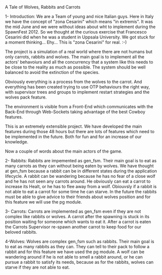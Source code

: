 A Tale of Wolves, Rabbits and Carrots

1- Introduction:
We are a Team of young and nice Italian guys. Here in Italy we have the concept of "zona Cesarini" which means "in extremis".
It was the mid June and we were without ideas about  wht to implement during the SpawnFest 2012. So we thought at the curious exercise that Francesco Cesarini did when he was a student in Uppsala University. We got stuck for a moment thinking... Ehy... This is "zona Cesarini" for real. :-)

The project is a simulation of a real world where there are not humans but only carrots, rabbits and wolves. The main goal is to implement all the actors' behavoiurs and all the concurrency that a system like this needs to be close to the reality as much as possible. The system should be well balanced to avoid the extinction of the species.

Obviously everything is a process from the wolves to the carrot. And everything has been created trying to use OTP behaviours the right way, with supervisor trees and groups to implement restart strategies and the wolves pack feature.

The environment is visible from a Front-End which communicates with the Back-End through Web-Sockets taking advantage of the best Cowboy features.

This is an extremely extensible project. We have developed the main features during those 48 hours but there are lots of features which need to be implemented in the future. Both for fun and for an increase of our knowledge.

Now a couple of words about the main actors of the game.

2- Rabbits:
Rabbits are impemented as gen_fsm. Their main goal is to eat as many carrots as they can without being eaten by wolves.
We have thought at gen_fsm because a rabbit can be in different states during the application lifecycle. A rabbit can be wandering because he has no fear of a close wolf and he has not seen any carrots around.
He obviously can eat a carrot to increase its Healt, or he has to flee away from a wolf. Obiouvsly if a rabbit is not able to eat a carrot for some time he can starve.
In the future the rabbits must be able to give advice to their friends about wolves position and for this feature we will use the pg module.

3- Carrots:
Carrots are implemented as gen_fsm even if they are not complex like rabbits or wolves. A carrot after the spawning is stuck in its position waiting for someone which wants to eat it. After a carrot is eaten the Carrots Supervisor re-spawn another carrot to keep food for our beloved rabbits.

4-Wolves:
Wolves are complex gen_fsm such as rabbits. Their main goal is to eat as many rabbits as they can. They can tell to their pack to follow a rabbit and for this feature we have used the pg module.
A wolf can be wandering around if he is not able to smell a rabbit around, or he can pursue a rabbit to satisfy its needs, because as for the rabbits, wolves can starve if they are not able to eat.
